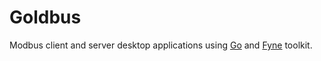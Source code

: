 # Goldbus

Modbus client and server desktop applications using [Go](https://go.dev/) and [Fyne](https://fyne.io/) toolkit.

